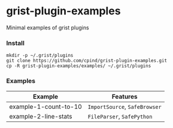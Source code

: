 # grist-plugin-examples

Minimal examples of grist plugins

### Install

```
mkdir -p ~/.grist/plugins
git clone https://github.com/cpind/grist-plugin-examples.git
cp -R grist-plugin-examples/examples/ ~/.grist/plugins
```

### Examples
|Example|Features|
|-------|--------|
|example-1-count-to-10|`ImportSource`, `SafeBrowser`|
|example-2-line-stats|`FileParser`, `SafePython`|